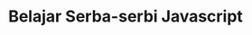 ---
title: Belajar Serba-serbi Javascript
clean_title: Javascript
description: bla bla
layout: skill
permalink: /skill/javascript/
---